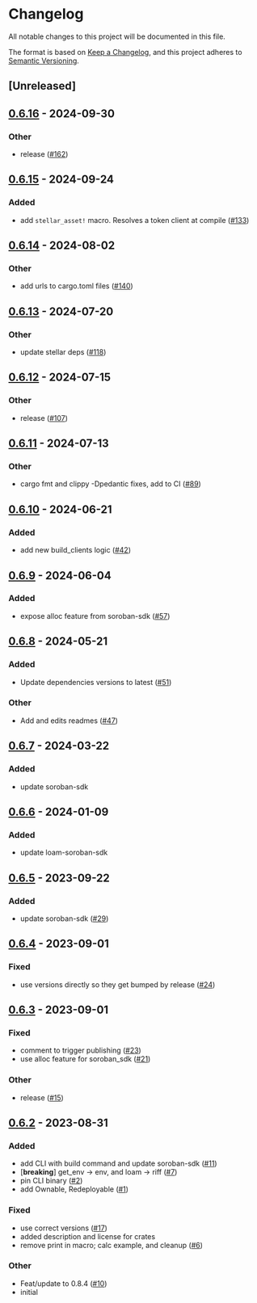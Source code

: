 # Changelog
All notable changes to this project will be documented in this file.

The format is based on [Keep a Changelog](https://keepachangelog.com/en/1.0.0/),
and this project adheres to [Semantic Versioning](https://semver.org/spec/v2.0.0.html).

## [Unreleased]

## [0.6.16](https://github.com/loambuild/loam/compare/loam-soroban-sdk-v0.6.15...loam-soroban-sdk-v0.6.16) - 2024-09-30

### Other

- release ([#162](https://github.com/loambuild/loam/pull/162))

## [0.6.15](https://github.com/loambuild/loam/compare/loam-soroban-sdk-v0.6.14...loam-soroban-sdk-v0.6.15) - 2024-09-24

### Added

- add `stellar_asset!` macro. Resolves a token client at compile ([#133](https://github.com/loambuild/loam/pull/133))

## [0.6.14](https://github.com/loambuild/loam/compare/loam-soroban-sdk-v0.6.13...loam-soroban-sdk-v0.6.14) - 2024-08-02

### Other
- add urls to cargo.toml files ([#140](https://github.com/loambuild/loam/pull/140))

## [0.6.13](https://github.com/loambuild/loam/compare/loam-soroban-sdk-v0.6.12...loam-soroban-sdk-v0.6.13) - 2024-07-20

### Other
- update stellar deps ([#118](https://github.com/loambuild/loam/pull/118))

## [0.6.12](https://github.com/loambuild/loam-sdk/compare/loam-soroban-sdk-v0.6.11...loam-soroban-sdk-v0.6.12) - 2024-07-15

### Other
- release ([#107](https://github.com/loambuild/loam-sdk/pull/107))

## [0.6.11](https://github.com/loambuild/loam-sdk/compare/loam-soroban-sdk-v0.6.10...loam-soroban-sdk-v0.6.11) - 2024-07-13

### Other
- cargo fmt and clippy -Dpedantic fixes, add to CI ([#89](https://github.com/loambuild/loam-sdk/pull/89))

## [0.6.10](https://github.com/loambuild/loam-sdk/compare/loam-soroban-sdk-v0.6.9...loam-soroban-sdk-v0.6.10) - 2024-06-21

### Added
- add new build_clients logic ([#42](https://github.com/loambuild/loam-sdk/pull/42))

## [0.6.9](https://github.com/loambuild/loam-sdk/compare/loam-soroban-sdk-v0.6.8...loam-soroban-sdk-v0.6.9) - 2024-06-04

### Added
- expose alloc feature from soroban-sdk ([#57](https://github.com/loambuild/loam-sdk/pull/57))

## [0.6.8](https://github.com/loambuild/loam-sdk/compare/loam-soroban-sdk-v0.6.7...loam-soroban-sdk-v0.6.8) - 2024-05-21

### Added
- Update dependencies versions to latest ([#51](https://github.com/loambuild/loam-sdk/pull/51))

### Other
- Add and edits readmes ([#47](https://github.com/loambuild/loam-sdk/pull/47))

## [0.6.7](https://github.com/loambuild/loam-sdk/compare/loam-soroban-sdk-v0.6.6...loam-soroban-sdk-v0.6.7) - 2024-03-22

### Added
- update soroban-sdk

## [0.6.6](https://github.com/loambuild/loam-sdk/compare/loam-soroban-sdk-v0.6.5...loam-soroban-sdk-v0.6.6) - 2024-01-09

### Added
- update loam-soroban-sdk

## [0.6.5](https://github.com/loambuild/loam-sdk/compare/loam-soroban-sdk-v0.6.4...loam-soroban-sdk-v0.6.5) - 2023-09-22

### Added
- update soroban-sdk ([#29](https://github.com/loambuild/loam-sdk/pull/29))

## [0.6.4](https://github.com/loambuild/loam-sdk/compare/loam-soroban-sdk-v0.6.3...loam-soroban-sdk-v0.6.4) - 2023-09-01

### Fixed
- use versions directly so they get bumped by release ([#24](https://github.com/loambuild/loam-sdk/pull/24))

## [0.6.3](https://github.com/loambuild/loam-sdk/compare/loam-soroban-sdk-v0.6.2...loam-soroban-sdk-v0.6.3) - 2023-09-01

### Fixed
- comment to trigger publishing ([#23](https://github.com/loambuild/loam-sdk/pull/23))
- use alloc feature for soroban_sdk ([#21](https://github.com/loambuild/loam-sdk/pull/21))

### Other
- release ([#15](https://github.com/loambuild/loam-sdk/pull/15))

## [0.6.2](https://github.com/loambuild/loam-sdk/releases/tag/loam-soroban-sdk-v0.6.2) - 2023-08-31

### Added
- add CLI with build command and update soroban-sdk ([#11](https://github.com/loambuild/loam-sdk/pull/11))
- [**breaking**] get_env -> env, and loam -> riff ([#7](https://github.com/loambuild/loam-sdk/pull/7))
- pin CLI binary ([#2](https://github.com/loambuild/loam-sdk/pull/2))
- add Ownable, Redeployable ([#1](https://github.com/loambuild/loam-sdk/pull/1))

### Fixed
- use correct versions ([#17](https://github.com/loambuild/loam-sdk/pull/17))
- added description and license for crates
- remove print in macro; calc example, and cleanup ([#6](https://github.com/loambuild/loam-sdk/pull/6))

### Other
- Feat/update to 0.8.4 ([#10](https://github.com/loambuild/loam-sdk/pull/10))
- initial
